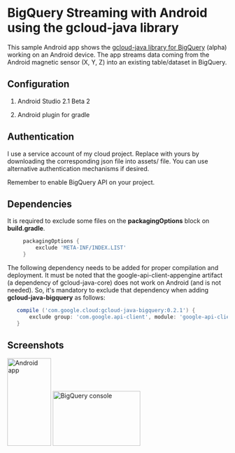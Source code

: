# BigQuery Streaming with Android using the gcloud-java library #

This sample Android app shows the [gcloud-java library for BigQuery](https://github.com/GoogleCloudPlatform/gcloud-java#google-cloud-bigquery-alpha) (alpha) working on an Android device.
The app streams data coming from the Android magnetic sensor (X, Y, Z) into an existing table/dataset in BigQuery.


## Configuration

1) Android Studio 2.1 Beta 2

2) Android plugin for gradle


## Authentication

I use a service account of my cloud project. Replace with yours by downloading the corresponding json file
into assets/ file. You can use alternative authentication mechanisms if desired.

Remember to enable BigQuery API on your project.


## Dependencies
It is required to exclude some files on the **packagingOptions** block on **build.gradle**.

```groovy  
     packagingOptions {
         exclude 'META-INF/INDEX.LIST'
     }

```

The following dependency needs to be added for proper compilation and deployment. It must be noted that the google-api-client-appengine artifact (a dependency of gcloud-java-core) does not work on Android (and is not needed). 
So, it's mandatory to exclude that dependency when adding **gcloud-java-bigquery** as follows:

```groovy  
   compile ('com.google.cloud:gcloud-java-bigquery:0.2.1') {
       exclude group: 'com.google.api-client', module: 'google-api-client-appengine'
   }
```

## Screenshots

<img src="https://raw.githubusercontent.com/rafaelsf80/cloud-bigquery-android/master/screenshots/android.png" alt="Android app" style="width:100;height:200">
<img src="https://raw.githubusercontent.com/rafaelsf80/cloud-bigquery-android/master/screenshots/bq_console.png" alt="BigQuery console" style="width:200;height:125">
